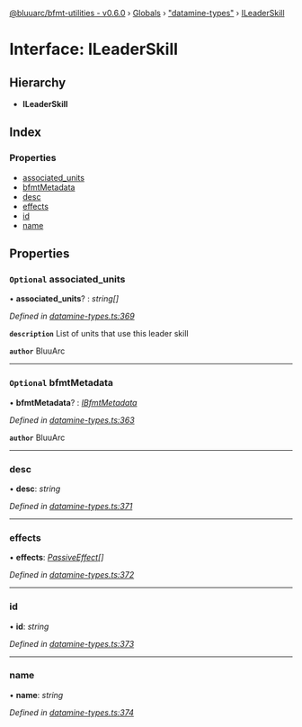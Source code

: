 [@bluuarc/bfmt-utilities - v0.6.0](../README.md) › [Globals](../globals.md) › ["datamine-types"](../modules/_datamine_types_.md) › [ILeaderSkill](_datamine_types_.ileaderskill.md)

# Interface: ILeaderSkill

## Hierarchy

* **ILeaderSkill**

## Index

### Properties

* [associated_units](_datamine_types_.ileaderskill.md#optional-associated_units)
* [bfmtMetadata](_datamine_types_.ileaderskill.md#optional-bfmtmetadata)
* [desc](_datamine_types_.ileaderskill.md#desc)
* [effects](_datamine_types_.ileaderskill.md#effects)
* [id](_datamine_types_.ileaderskill.md#id)
* [name](_datamine_types_.ileaderskill.md#name)

## Properties

### `Optional` associated_units

• **associated_units**? : *string[]*

*Defined in [datamine-types.ts:369](https://github.com/BluuArc/bfmt-utilities/blob/master/src/datamine-types.ts#L369)*

**`description`** List of units that use this leader skill

**`author`** BluuArc

___

### `Optional` bfmtMetadata

• **bfmtMetadata**? : *[IBfmtMetadata](_datamine_types_.ibfmtmetadata.md)*

*Defined in [datamine-types.ts:363](https://github.com/BluuArc/bfmt-utilities/blob/master/src/datamine-types.ts#L363)*

**`author`** BluuArc

___

###  desc

• **desc**: *string*

*Defined in [datamine-types.ts:371](https://github.com/BluuArc/bfmt-utilities/blob/master/src/datamine-types.ts#L371)*

___

###  effects

• **effects**: *[PassiveEffect](../modules/_datamine_types_.md#passiveeffect)[]*

*Defined in [datamine-types.ts:372](https://github.com/BluuArc/bfmt-utilities/blob/master/src/datamine-types.ts#L372)*

___

###  id

• **id**: *string*

*Defined in [datamine-types.ts:373](https://github.com/BluuArc/bfmt-utilities/blob/master/src/datamine-types.ts#L373)*

___

###  name

• **name**: *string*

*Defined in [datamine-types.ts:374](https://github.com/BluuArc/bfmt-utilities/blob/master/src/datamine-types.ts#L374)*

